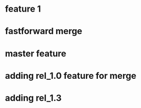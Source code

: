 # feature 1
# fastforward merge
# master feature
# adding rel_1.0 feature for merge
# adding rel_1.3 